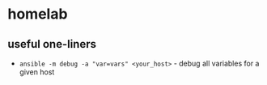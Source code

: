 # homelab

## useful one-liners
- `ansible -m debug -a "var=vars" <your_host>` - debug all variables for a given host
